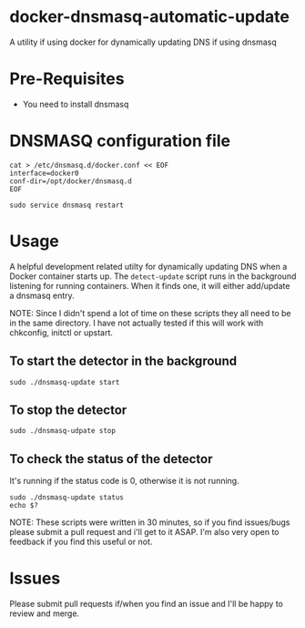 # docker-dnsmasq-automatic-update
A utility if using docker for dynamically updating DNS if using dnsmasq

# Pre-Requisites
* You need to install dnsmasq

# DNSMASQ configuration file
```
cat > /etc/dnsmasq.d/docker.conf << EOF
interface=docker0
conf-dir=/opt/docker/dnsmasq.d
EOF

sudo service dnsmasq restart
```

# Usage
A helpful development related utilty for dynamically updating DNS when a Docker container starts up.  The `detect-update` script runs in the background listening for running containers.  When it finds one, it will either add/update a dnsmasq entry.

NOTE: Since I didn't spend a lot of time on these scripts they all need to be in the same directory.  I have not actually tested if this will work with chkconfig, initctl or upstart.

## To start the detector in the background
```
sudo ./dnsmasq-update start
```

## To stop the detector
```
sudo ./dnsmasq-udpate stop
```

## To check the status of the detector
It's running if the status code is 0, otherwise it is not running.
```
sudo ./dnsmasq-update status
echo $?
```

NOTE: These scripts were written in 30 minutes, so if you find issues/bugs please submit a pull request and i'll get to it ASAP.  I'm also very open to feedback if you find this useful or not.

# Issues
Please submit pull requests if/when you find an issue and I'll be happy to review and merge.
